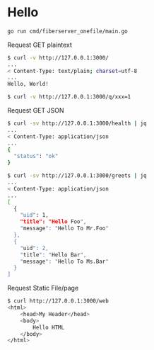 # Hello

``` bash
go run cmd/fiberserver_onefile/main.go
```

Request GET plaintext

``` bash
$ curl -v http://127.0.0.1:3000/
...
< Content-Type: text/plain; charset=utf-8
...
Hello, World!

$ curl -v http://127.0.0.1:3000/q/xxx=1
```

Request GET JSON

``` bash
$ curl -sv http://127.0.0.1:3000/health | jq
...
< Content-Type: application/json
...
{
  "status": "ok"
}

$ curl -sv http://127.0.0.1:3000/greets | jq
...
< Content-Type: application/json
...
[
  {
    "uid": 1,
    "title": "Hello Foo",
    "message": "Hello To Mr.Foo"
  },
  {
    "uid": 2,
    "title": "Hello Bar",
    "message": "Hello To Ms.Bar"
  }
]
```

Request Static File/page

``` bash
$ curl http://127.0.0.1:3000/web
<html>
    <head>My Header</head>
    <body>
        Hello HTML
    </body>
</html>
```
